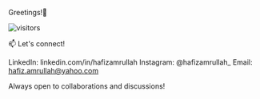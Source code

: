 Greetings!👋

![visitors](https://visitor-badge.laobi.icu/badge?page_id=hafiz-dev1.hafiz-dev1)

📫 Let's connect!

LinkedIn: linkedin.com/in/hafizamrullah
Instagram: @hafizamrullah_
Email: hafiz.amrullah@yahoo.com

Always open to collaborations and discussions!
